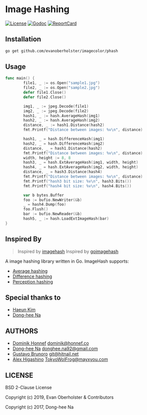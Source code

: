 # Image Hashing

[![License][License-Image]][License-Url]
[![Godoc][Godoc-Image]][Godoc-Url]
[![ReportCard][ReportCard-Image]][ReportCard-Url]

## Installation

```bash
go get github.com/evanoberholster/imagecolor/phash
```

## Usage

``` Go
func main() {
        file1, _ := os.Open("sample1.jpg")
        file2, _ := os.Open("sample2.jpg")
        defer file1.Close()
        defer file2.Close()

        img1, _ := jpeg.Decode(file1)
        img2, _ := jpeg.Decode(file2)
        hash1, _ := hash.AverageHash(img1)
        hash2, _ := hash.AverageHash(img2)
        distance, _ := hash1.Distance(hash2)
        fmt.Printf("Distance between images: %v\n", distance)

        hash1, _ = hash.DifferenceHash(img1)
        hash2, _ = hash.DifferenceHash(img2)
        distance, _ = hash1.Distance(hash2)
        fmt.Printf("Distance between images: %v\n", distance)
        width, height := 8, 8
        hash3, _ = hash.ExtAverageHash(img1, width, height)
        hash4, _ = hash.ExtAverageHash(img2, width, height)
        distance, _ = hash3.Distance(hash4)
        fmt.Printf("Distance between images: %v\n", distance)
        fmt.Printf("hash3 bit size: %v\n", hash3.Bits())
        fmt.Printf("hash4 bit size: %v\n", hash4.Bits())

        var b bytes.Buffer
        foo := bufio.NewWriter(&b)
        _ = hash4.Dump(foo)
        foo.Flush()
        bar := bufio.NewReader(&b)
        hash5, _ := hash.LoadExtImageHash(bar)
}
```

## Inspired By

> Inspired by [imagehash](https://github.com/JohannesBuchner/imagehash)
> Inspired by [goimagehash](https://github.com/corona10/goimagehash)

A image hashing library written in Go. ImageHash supports:

* [Average hashing](http://www.hackerfactor.com/blog/index.php?/archives/432-Looks-Like-It.html)
* [Difference hashing](http://www.hackerfactor.com/blog/index.php?/archives/529-Kind-of-Like-That.html)
* [Perception hashing](http://www.hackerfactor.com/blog/index.php?/archives/432-Looks-Like-It.html)

## Special thanks to

* [Haeun Kim](https://github.com/haeungun/)
* [Dong-hee Na](https://github.com/corona10/)

## AUTHORS

* [Dominik Honnef](https://github.com/dominikh) dominik@honnef.co
* [Dong-hee Na](https://github.com/corona10/) donghee.na92@gmail.com
* [Gustavo Brunoro](https://github.com/brunoro/) git@hitnail.net
* [Alex Higashino](https://github.com/TokyoWolFrog/) TokyoWolFrog@mayxyou.com


## LICENSE

BSD 2-Clause License

Copyright (c) 2019, Evan Oberholster & Contributors

Copyright (c) 2017, Dong-hee Na

[License-Url]: https://opensource.org/licenses/BSD-2-Clause
[License-Image]: https://img.shields.io/badge/license-2%20Clause%20BSD-blue.svg?maxAge=2592000
[Godoc-Url]: https://godoc.org/github.com/evanoberholster/imageColor/hash
[Godoc-Image]: https://godoc.org/github.com/evanoberholster/imageColor/hash?status.svg
[Godoc-Image]: https://godoc.org/github.com/evanoberholster/imageColor/hash?status.svg
[ReportCard-Url]: https://goreportcard.com/report/github.com/evanoberholster/imageColor/hash
[ReportCard-Image]: https://goreportcard.com/badge/github.com/evanoberholster/imageColor/hash
